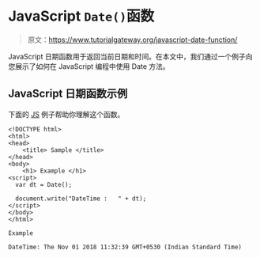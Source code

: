 # JavaScript `Date()`函数

> 原文：<https://www.tutorialgateway.org/javascript-date-function/>

JavaScript 日期函数用于返回当前日期和时间。在本文中，我们通过一个例子向您展示了如何在 JavaScript 编程中使用 Date 方法。

## JavaScript 日期函数示例

下面的 [JS](https://www.tutorialgateway.org/javascript/) 例子帮助你理解这个函数。

```
<!DOCTYPE html>
<html>
<head>
    <title> Sample </title>
</head>
<body>
    <h1> Example </h1>
<script>
  var dt = Date();

  document.write("DateTime :   " + dt);
</script>
</body>
</html>
```

```
Example

DateTime: The Nov 01 2018 11:32:39 GMT+0530 (Indian Standard Time)
```
